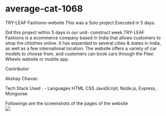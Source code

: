 # average-cat-1068

TRY-LEAF Fashions-website This was a Solo project Executed in 5 days.

Did this project within 5 days in our unit- construct week.TRY-LEAF Fashions is a ecommerce company based in India that allows customers to shop the chlothes online. It has expanded to several cities & states in India, as well as a few international location. The website offers a variety of car models to choose from, and customers can book cars through the Flexi Wheels website or mobile app.


Contributor

Akshay Chavan

Tech Stack Used : - Languages HTML CSS JavaScript, Node.js, Express, Mongoose

Followings are the screenshots of the pages of the website
<br>
<img src="https://drive.google.com/file/d/1TXR2bAzcSj3x8OWY6mcPzAz-e_k0Zmw8/view?usp=share_link">

